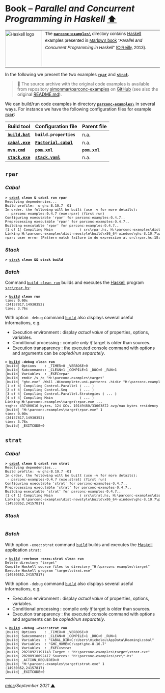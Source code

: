 # <span id="top">Book &ndash; <i>Parallel and Concurrent Programming in Haskell</i></span> <span style="size:30%;"><a href="../README.md">⬆</a></span>

<table style="font-family:Helvetica,Arial;font-size:14px;line-height:1.6;">
  <tr>
  <td style="border:0;padding:0 10px 0 0;min-width:120px;"><a href="https://www.haskell.org/" rel="external"><img src="https://wiki.haskell.org/wikiupload/6/62/Double_lambda.png" width="120" alt="Haskell logo"/></a></td>
  <td style="border:0;padding:0;vertical-align:text-top;">The <a href="."><strong><code>parconc-examples\</code></strong></a> directory contains <a href="https://www.haskell.org/" rel="external" alt="Haskell">Haskell</a> examples presented in <a href="https://www.oreilly.com/library/view/parallel-and-concurrent/9781449335939/">Marlow's book</a> "<i>Parallel and Concurrent Programming in Haskell</i>" (<a href="https://www.oreilly.com/" rel="external">O'Reilly</a>, 2013).</td>
  </tr>
</table>

In the following we present the two examples [**`rpar`**](#rpar) and [**`strat`**](#strat).

> **:mag_right:** The source archive with the original code examples is available from repository [simonmar/parconc-examples][simonmar_repo] on [GitHub](https://github.com/) (see also the original [README.md][simonmar_readme]).

We can build/run code examples in directory [**`parconc-examples\`**](./) in several ways. For instance we have the following configuration files for example [**`rpar`**](#rpar):

| Build tool                    | Configuration file                           | Parent file                |
|-------------------------------|----------------------------------------------|----------------------------|
| [**`build.bat`**](./build.bat) | **`build.properties`**              | n.a.                       |
| [**`cabal.exe`**][cabal_cli]      | [**`Factorial.cabal`**](./parconc-examples.cabal) | n.a.             |
| [**`mvn.cmd`**][apache_maven_cli] | [**`pom.xml`**](./pom.xml)       | [**`pom.xml`**](./pom.xml) |
| [**`stack.exe`**][stack_cli]      | [**`stack.yaml`**](./stack.yaml) | n.a.                       |


## <span id="rpar"><code>rpar</code></span>

### <span id="rpar_cabal">***Cabal***</span>

<pre style="font-size:80%;">
<b>&gt; <a href="https://man.archlinux.org/man/cabal.1">cabal</a> clean & cabal run rpar</b>
Resolving dependencies...
Build profile: -w ghc-8.10.7 -O1
In order, the following will be built (use -v for more details):
 - parconc-examples-0.4.7 (exe:rpar) (first run)
Configuring executable 'rpar' for parconc-examples-0.4.7..
Preprocessing executable 'rpar' for parconc-examples-0.4.7..
Building executable 'rpar' for parconc-examples-0.4.7..
[1 of 1] Compiling Main             ( src\rpar.hs, H:\parconc-examples\dist-newstyle\build\x86_64-windows\ghc-8.10.7\parconc-examples-0.4.7\x\rpar\build\rpar\rpar-tmp\Main.o )
Linking H:\parconc-examples\dist-newstyle\build\x86_64-windows\ghc-8.10.7\parconc-examples-0.4.7\x\rpar\build\rpar\rpar.exe ...
rpar: user error (Pattern match failure in do expression at src\rpar.hs:18:3-5)
</pre>

### <span id="rpar_stack">***Stack***</span>

<pre style="font-size:80%;">
<b>&gt; <a href="https://docs.haskellstack.org/en/stable/build_command/">stack</a> clean &amp;&amp; stack build</b>
</pre>

<!--
will build all the executables and install them in a platform-specific
subdirectory under `.stack-work/install`.
-->

### <span id="rpar_batch">***Batch***</span>

Command [`build clean run`](./build.bat) builds and executes the [Haskell] program [`src\rpar.hs`](src/rpar.hs):
<pre style="font-size:80%;">
<b>&gt; <a href="./build.bat">build</a> clean run</b>
time: 0.00s
(24157817,14930352)
time: 3.76s
</pre>

With option `-debug` command [`build`](./build.bat) also displays several useful informations, e.g.
- Execution environment : display *actual value* of properties, options, variables.
- Conditional processing : compile *only if* target is older than sources.
- Execution transparency : the executed console command with options and arguments can be *copied/run separately*.
<pre style="font-size:80%;">
<b>&gt; <a href="./build.bat">build</a> -debug clean run</b>
[build] Options    : _TIMER=0 _VERBOSE=0
[build] Subcommands: _CLEAN=1 _COMPILE=1 _DOC=0 _RUN=1
[build] Variables  : _EXEC=rpar
[build] rmdir /s /q "H:\parconc-examples\target"
[build] "ghc.exe" -Wall -Wincomplete-uni-patterns -hidir "H:\parconc-examples\target\gen" -odir "H:\parconc-examples\target\gen" -threaded -i"H:\parconc-examples\lib\monad-par-0.3.5:H:\parconc-examples\lib\parallel-3.2.2.0:H:\parconc-examples\lib\timeit-2.0" -XHaskell2010 -o "H:\parconc-examples\target\rpar.exe" -Rghc-timing H:\parconc-examples\src\rpar.hs
[1 of 4] Compiling Control.Parallel ( ... )
[2 of 4] Compiling Control.Seq      ( ... )
[3 of 4] Compiling Control.Parallel.Strategies ( ... )
[4 of 4] Compiling Main             ( ... )
Linking H:\parconc-examples\target\rpar.exe ...
&lt;&lt;ghc: 437400616 bytes, 124 GCs, 10149480/33063872 avg/max bytes residency (10 samples), 86M in use, 0.000 INIT (0.001 elapsed), 0.328 MUT (13.692 elapsed), 0.188 GC (0.305 elapsed) :ghc&gt;&gt;
[build] "H:\parconc-examples\target\rpar.exe" 1
time: 0.00s
(24157817,14930352)
time: 3.76s
[build] _EXITCODE=0
</pre>

## <span id="strat"><code>strat</code></span>

### <span id="strat_cabal">***Cabal***</span>

<pre style="font-size:80%;">
<b>&gt; <a href="https://man.archlinux.org/man/cabal.1">cabal</a> clean & cabal run strat</b>
Resolving dependencies...
Build profile: -w ghc-8.10.7 -O1
In order, the following will be built (use -v for more details):
 - parconc-examples-0.4.7 (exe:strat) (first run)
Configuring executable 'strat' for parconc-examples-0.4.7..
Preprocessing executable 'strat' for parconc-examples-0.4.7..
Building executable 'strat' for parconc-examples-0.4.7..
[1 of 1] Compiling Main             ( src\strat.hs, H:\parconc-examples\dist-newstyle\build\x86_64-windows\ghc-8.10.7\parconc-examples-0.4.7\x\strat\build\strat\strat-tmp\Main.o )
Linking H:\parconc-examples\dist-newstyle\build\x86_64-windows\ghc-8.10.7\parconc-examples-0.4.7\x\strat\build\strat\strat.exe ...
(14930352,24157817)
</pre>

### <span id="strat_stack">***Stack***</span>

<pre style="font-size:80%;">
</pre>

### <span id="strat_batch">***Batch***</span>

With option `-exec:strat` command [`build`](./build.bat) builds and executes the [Haskell] application `strat`:
<pre style="font-size:80%;">
<b>&gt; <a href="./build.bat">build</a> -verbose -exec:strat clean run</b>
Delete directory "target"
Compile Haskell source files to directory "H:\parconc-examples\target"
Execute Haskell program "target\strat.exe"
(14930352,24157817)
</pre>

With option `-debug` command [`build`](./build.bat) also displays several useful informations, e.g.
- Execution environment : display *actual value* of properties, options, variables.
- Conditional processing : compile *only if* target is older than sources.
- Execution transparency : the executed console command with options and arguments can be *copied/run separately*.
<pre style="font-size:80%;">
<b>&gt; <a href="./build.bat">build</a> -debug -exec:strat run</b>
[build] Options    : _TIMER=0 _VERBOSE=0
[build] Subcommands: _CLEAN=0 _COMPILE=1 _DOC=0 _RUN=1
[build] Variables  : "CABAL_DIR=C:\Users\michelou\AppData\Roaming\cabal"
[build] Variables  : "GHC_HOME=C:\opt\ghc-8.10.7"
[build] Variables  : _EXEC=strat
[build] 20210921191143 Target : "H:\parconc-examples\target\strat.exe"
[build] 20200910092417 Sources: "H:\parconc-examples\src\*.hs"
[build] _ACTION_REQUIRED=0
[build] "H:\parconc-examples\target\strat.exe" 1
(14930352,24157817)
[build] _EXITCODE=0
</pre>

***

*[mics](https://lampwww.epfl.ch/~michelou/)/September 2021* [**&#9650;**](#top)
<span id="bottom">&nbsp;</span>

<!-- link refs -->

[apache_maven_cli]: https://maven.apache.org/ref/3.6.3/maven-embedder/cli.html
[cabal_cli]: https://cabal.readthedocs.io/en/stable/intro.html
[cabal_userguide]: https://www.haskell.org/cabal/users-guide/
[haskell]: https://www.haskell.org
[simonmar_readme]: https://github.com/simonmar/parconc-examples/blob/master/README.md
[simonmar_repo]: https://github.com/simonmar/parconc-examples
[stack_cli]: https://docs.haskellstack.org/en/stable/build_command/
[stack_userguide]: https://docs.haskellstack.org/en/stable/GUIDE/

